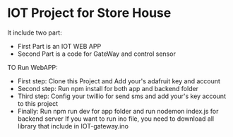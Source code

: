 # IOT Project for Store House
It include two part:
- First Part is an IOT WEB APP
- Second Part is a code for GateWay and control sensor

TO Run WebAPP:
- First step: Clone this Project and Add your's adafruit key and account
- Second step: Run npm install for both app and backend folder 
- Third step: Config your twillio for send sms and add your's key account to this project
- Finally: Run npm run dev for app folder and run nodemon index.js for backend server
If you want to run ino file, you need to download all library that include in IOT-gateway.ino
